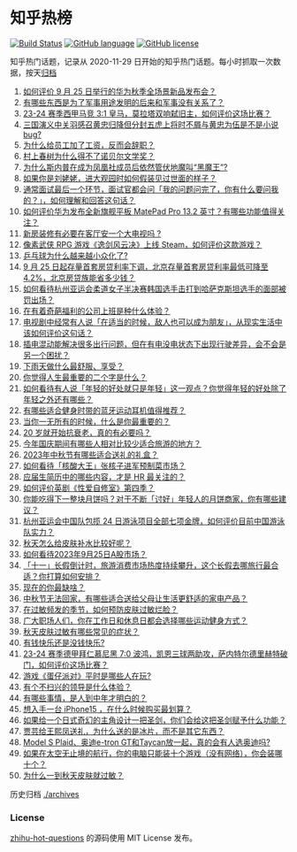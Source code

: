 # 知乎热榜
[![Build Status](https://github.com/ToWeLong/zhihu-hot-questions/workflows/CI/badge.svg)](https://github.com/ToWeLong/zhihu-hot-questions/actions)
[![GitHub language](https://img.shields.io/badge/language-golang-orange.svg)](https://golang.org/)
[![GitHub license](https://img.shields.io/github/license/ToWeLong/zhihu-hot-questions)](https://github.com/ToWeLong/zhihu-hot-questions/blob/main/LICENSE)

知乎热门话题，记录从 2020-11-29 日开始的知乎热门话题。每小时抓取一次数据，按天[归档](./archives)

<!-- BEGIN -->

1. [如何评价 9 月 25 日举行的华为秋季全场景新品发布会？](https://www.zhihu.com/question/623675909)
1. [有哪些东西是为了军事用途发明的后来和军事没有关系了？](https://www.zhihu.com/question/447267248)
1. [23-24 赛季西甲马竞 3:1 皇马，莫拉塔双响弑旧主，如何评价这场比赛？](https://www.zhihu.com/question/623618388)
1. [三国演义中关羽感召黄忠归降但分封五虎上将时不屑与黄忠为伍是不是小说bug?](https://www.zhihu.com/question/620468215)
1. [为什么给员工加了工资，反而会辞职？](https://www.zhihu.com/question/583705532)
1. [村上春树为什么得不了诺贝尔文学奖？](https://www.zhihu.com/question/622531479)
1. [为什么斯内普在成为凤凰社成员后依然管伏地魔叫“黑魔王”?](https://www.zhihu.com/question/429109480)
1. [如果你是刘姥姥，进大观园时如何假装见过世面的样子？](https://www.zhihu.com/question/622910685)
1. [通常面试最后一个环节，面试官都会问「我的问题问完了，你有什么要问我的？」，如何理解和回答这句话？](https://www.zhihu.com/question/622555764)
1. [如何评价华为发布全新旗舰平板 MatePad Pro 13.2 英寸？有哪些功能值得关注？](https://www.zhihu.com/question/623659338)
1. [新房装修有必要在客厅安一个大电视吗 ?](https://www.zhihu.com/question/623655713)
1. [像素武侠 RPG 游戏《逸剑风云决》上线 Steam，如何评价这款游戏？](https://www.zhihu.com/question/621064172)
1. [乒乓球为什么越来越小众化了?](https://www.zhihu.com/question/457179364)
1. [9 月 25 日起存量首套房贷利率下调，北京存量首套房贷利率最低可降至4.2%，北京房贷族能省多少钱？](https://www.zhihu.com/question/623638648)
1. [如何看待杭州亚运会柔道女子半决赛韩国选手击打到哈萨克斯坦选手的面部被罚出场？](https://www.zhihu.com/question/623568218)
1. [在有着奇葩福利的公司上班是种什么体验？](https://www.zhihu.com/question/623659892)
1. [电视剧中经常有人说「在适当的时候，敌人也可以成为朋友」，从现实生活中该如何评价这句话？](https://www.zhihu.com/question/623657438)
1. [插电混动能解决很多出行问题，但在有电没电状态下出现行驶差异，会不会是另一个困扰？](https://www.zhihu.com/question/616775779)
1. [下雨天做什么最舒服、享受？](https://www.zhihu.com/question/623265187)
1. [你觉得人生最重要的二个字是什么？](https://www.zhihu.com/question/623299168)
1. [如何看待有人说「年轻的好处就只是年轻」这一观点？你觉得年轻的好处除了年轻之外还有哪些？](https://www.zhihu.com/question/623659889)
1. [有哪些适合健身时带的蓝牙运动耳机值得推荐？](https://www.zhihu.com/question/321291099)
1. [当你一无所有的时候，什么是你最重要的？](https://www.zhihu.com/question/616125610)
1. [20 岁就开始抗衰老，真的有必要吗？](https://www.zhihu.com/question/621033106)
1. [今年国庆期间有哪些人相对比较少适合旅游的地方？](https://www.zhihu.com/question/621466623)
1. [2023年中秋节有哪些适合送礼的礼盒？](https://www.zhihu.com/question/619694412)
1. [如何看待「核酸大王」张核子进军预制菜市场？](https://www.zhihu.com/question/622366703)
1. [应届生简历中的哪些内容，才是 HR 最关注的？](https://www.zhihu.com/question/622553925)
1. [如何评价英剧《性爱自修室》第四季？](https://www.zhihu.com/question/623117245)
1. [你能吃得下一整块月饼吗？对于不断「讨好」年轻人的月饼商家，你有哪些建议？](https://www.zhihu.com/question/621806955)
1. [杭州亚运会中国队包揽 24 日游泳项目全部七项金牌，如何评价目前中国游泳队实力？](https://www.zhihu.com/question/623585137)
1. [秋天怎么给皮肤补水比较好呢？](https://www.zhihu.com/question/619690075)
1. [如何看待2023年9月25日A股市场？](https://www.zhihu.com/question/623641149)
1. [「十一」长假倒计时，旅游消费市场热度持续攀升，这个长假去哪旅行最合适？你打算如何安排？](https://www.zhihu.com/question/623650412)
1. [现在的你最缺啥？](https://www.zhihu.com/question/618223733)
1. [中秋节无法回家，有哪些适合送给父母让生活更舒适的家电产品？](https://www.zhihu.com/question/621500792)
1. [在过敏频发的季节，如何预防皮肤过敏烂脸？](https://www.zhihu.com/question/622959663)
1. [广大职场人们，你在工作日和休息日都会选择哪些运动健身方式？](https://www.zhihu.com/question/622740539)
1. [秋天皮肤过敏有哪些常见的症状？](https://www.zhihu.com/question/584124697)
1. [有钱快乐还是没钱快乐?](https://www.zhihu.com/question/618716545)
1. [23-24 赛季德甲拜仁慕尼黑 7:0 波鸿，凯恩三球两助攻，萨内特尔德里赫特破门，如何评价这场比赛？](https://www.zhihu.com/question/623472719)
1. [游戏《蛋仔派对》平时是哪些人在玩?](https://www.zhihu.com/question/582813857)
1. [有个不扫兴的领导是什么体验？](https://www.zhihu.com/question/618723623)
1. [有哪些事情，是人到中年才明白的？](https://www.zhihu.com/question/505632667)
1. [想入手一台 iPhone15 ，在什么时候购买最划算？](https://www.zhihu.com/question/622769497)
1. [如果给一个日式奇幻的主角设计一把圣剑，你们会给这把圣剑赋予什么功能？](https://www.zhihu.com/question/622922570)
1. [贾芸给王熙凤送礼，为什么送的是冰片，而不是其它东西？](https://www.zhihu.com/question/621553665)
1. [Model S Plaid、奥迪e-tron GT和Taycan放一起，真的会有人选奥迪吗?](https://www.zhihu.com/question/623276438)
1. [如果在太空无止境的航行，你的电脑只能装十个游戏（没有网络），你会装哪十个？](https://www.zhihu.com/question/619600848)
1. [为什么一到秋天皮肤就过敏？](https://www.zhihu.com/question/622920226)

<!-- END -->

历史归档 [./archives](./archives)


### License
[zhihu-hot-questions](https://github.com/towelong/zhihu-hot-questions) 的源码使用 MIT License 发布。